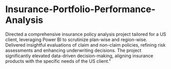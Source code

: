 # Insurance-Portfolio-Performance-Analysis
Directed a comprehensive insurance policy analysis project tailored for a US client, leveraging Power BI to scrutinize plan-wise and region-wise. Delivered insightful evaluations of claim and non-claim policies, refining risk assessments and enhancing underwriting decisions. The project significantly elevated data-driven decision-making, aligning insurance products with the specific needs of the US client."
